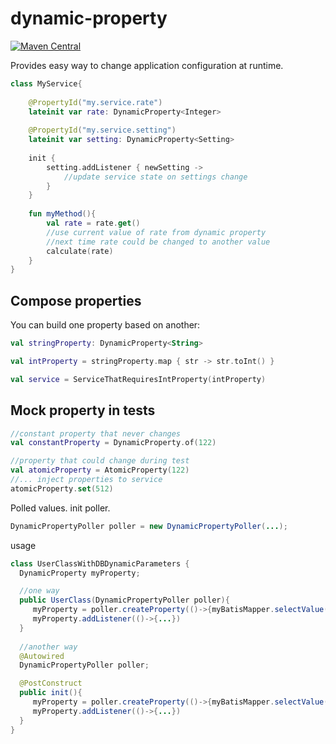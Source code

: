 # dynamic-property
[![Maven Central](https://img.shields.io/maven-central/v/ru.fix/dynamic-property-api.svg)](http://search.maven.org/#search%7Cga%7C1%7Cg%3A%22ru.fix%22)

Provides easy way to change application configuration at runtime.

```kotlin
class MyService{
    
    @PropertyId("my.service.rate")
    lateinit var rate: DynamicProperty<Integer>
    
    @PropertyId("my.service.setting")
    lateinit var setting: DynamicProperty<Setting> 
    
    init {
        setting.addListener { newSetting ->
            //update service state on settings change  
        }
    }
    
    fun myMethod(){
        val rate = rate.get()
        //use current value of rate from dynamic property
        //next time rate could be changed to another value
        calculate(rate)
    }
}
``` 

## Compose properties
You can build one property based on another:
```kotlin
val stringProperty: DynamicProperty<String>

val intProperty = stringProperty.map { str -> str.toInt() }

val service = ServiceThatRequiresIntProperty(intProperty)
```

## Mock property in tests
```kotlin
//constant property that never changes
val constantProperty = DynamicProperty.of(122)

//property that could change during test
val atomicProperty = AtomicProperty(122)
//... inject properties to service
atomicProperty.set(512)
```

Polled values.
init poller.
```java
DynamicPropertyPoller poller = new DynamicPropertyPoller(...);
```

usage
```java
class UserClassWithDBDynamicParameters {
  DynamicProperty myProperty;

  //one way
  public UserClass(DynamicPropertyPoller poller){
     myProperty = poller.createProperty(()->{myBatisMapper.selectValue(...)})
     myProperty.addListener(()->{...})
  }
  
  //another way  
  @Autowired
  DynamicPropertyPoller poller;

  @PostConstruct
  public init(){
     myProperty = poller.createProperty(()->{myBatisMapper.selectValue(...)})
     myProperty.addListener(()->{...})
  }
}
```
